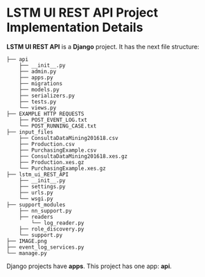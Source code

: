# LSTM UI REST API Project Implementation Details

**LSTM UI REST API** is a **Django** project. It has the next file structure:

```
├── api
    ├── __init__.py
    ├── admin.py
    ├── apps.py
    ├── migrations
    ├── models.py
    ├── serializers.py
    ├── tests.py
    └── views.py
├── EXAMPLE HTTP REQUESTS
    ├── POST_EVENT_LOG.txt
    └── POST_RUNNING_CASE.txt
├── input_files
    ├── ConsultaDataMining201618.csv
    ├── Production.csv
    ├── PurchasingExample.csv
    ├── ConsultaDataMining201618.xes.gz
    ├── Production.xes.gz
    └── PurchasingExample.xes.gz
├── lstm_ui_REST_API
    ├── __init__.py
    ├── settings.py
    ├── urls.py
    └── wsgi.py
├── support_modules
    ├── nn_support.py
    ├── readers
        └── log_reader.py
    ├── role_discovery.py
    └── support.py
├── IMAGE.png
├── event_log_services.py
└── manage.py
```

Django projects have **apps**. This project has one app: **api**.

